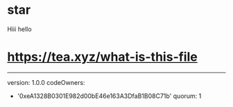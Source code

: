 # star
Hiii hello
# https://tea.xyz/what-is-this-file
---
version: 1.0.0
codeOwners:
  - '0xeA1328B0301E982d00bE46e163A3DfaB1B08C71b'
quorum: 1
